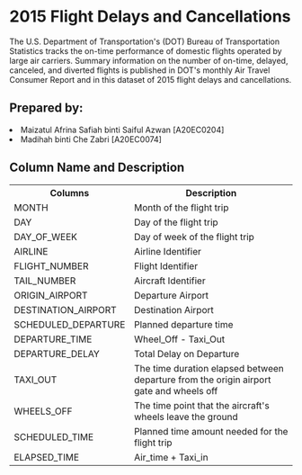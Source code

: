 <h1>2015 Flight Delays and Cancellations</h1>
The U.S. Department of Transportation's (DOT) Bureau of Transportation Statistics tracks the on-time performance of domestic flights operated by large air carriers. Summary information on the number of on-time, delayed, canceled, and diverted flights is published in DOT's monthly Air Travel Consumer Report and in this dataset of 2015 flight delays and cancellations.

<h2>Prepared by:</h2>
<li>Maizatul Afrina Safiah binti Saiful Azwan [A20EC0204]</li>
<li>Madihah binti Che Zabri [A20EC0074]</li>

<h2>Column Name and Description</h2>
<table>
  <tr>
    <th>Columns</th>
    <th>Description</th>
  </tr>
  <tr>
    <td>MONTH</td>
    <td>Month of the flight trip</td>
  </tr>
  <tr>
    <td>DAY</td>
    <td>Day of the flight trip</td>
  </tr>
  <tr>
    <td>DAY_OF_WEEK</td>
    <td>Day of week of the flight trip</td>
  </tr>
  <tr>
    <td>AIRLINE</td>
    <td>Airline Identifier</td>
  </tr>
  <tr>
    <td>FLIGHT_NUMBER</td>
    <td>Flight Identifier</td>
  </tr>
  <tr>
    <td>TAIL_NUMBER</td>
    <td>Aircraft Identifier</td>
  </tr>
  <tr>
    <td>ORIGIN_AIRPORT</td>
    <td>Departure Airport</td>
  </tr>
  <tr>
    <td>DESTINATION_AIRPORT</td>
    <td>Destination Airport</td>
  </tr>
  <tr>
    <td>SCHEDULED_DEPARTURE</td>
    <td>Planned departure time</td>
  </tr>
   <tr>
    <td>DEPARTURE_TIME</td>
    <td>Wheel_Off - Taxi_Out</td>
  </tr>
   <tr>
    <td>DEPARTURE_DELAY</td>
    <td>Total Delay on Departure</td>
  </tr>
   <tr>
    <td>TAXI_OUT</td>
    <td>The time duration elapsed between departure from the origin airport gate and wheels off</td>
  </tr>
   <tr>
    <td>WHEELS_OFF</td>
    <td>The time point that the aircraft's wheels leave the ground</td>
  </tr>
   <tr>
    <td>SCHEDULED_TIME</td>
    <td>Planned time amount needed for the flight trip</td>
  </tr>
   <tr>
    <td>ELAPSED_TIME</td>
    <td>Air_time + Taxi_in</td>
  </tr>
</table>


